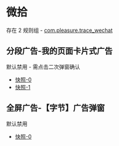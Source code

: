 # 微拾

存在 2 规则组 - [com.pleasure.trace_wechat](/src/apps/com.pleasure.trace_wechat.ts)

## 分段广告-我的页面卡片式广告

默认禁用 - 需点击二次弹窗确认

- [快照-0](https://i.gkd.li/import/13479466)
- [快照-1](https://i.gkd.li/import/13479469)

## 全屏广告-【字节】广告弹窗

默认禁用

- [快照-0](https://i.gkd.li/import/13479468)
